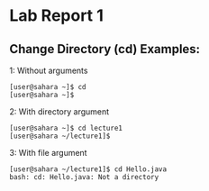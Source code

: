 # Lab Report 1

## Change Directory (cd) Examples:
1: Without arguments
```
[user@sahara ~]$ cd
[user@sahara ~]$
```

2: With directory argument
```
[user@sahara ~]$ cd lecture1
[user@sahara ~/lecture1]$
```

3: With file argument
```
[user@sahara ~/lecture1]$ cd Hello.java
bash: cd: Hello.java: Not a directory
```
